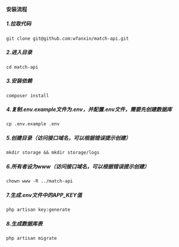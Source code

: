 #### 安装流程

#####  1.拉取代码

```
git clone git@github.com:wfanxin/match-api.git
```

##### 2.进入目录

```
cd match-api
```

##### 3.安装依赖

```
composer install
```

##### 4.复制.env.example文件为.env，并配置.env文件，需要先创建数据库

```
cp .env.example .env
```

##### 5.创建目录（访问接口域名，可以根据错误提示创建）

```
mkdir storage && mkdir storage/logs
```

##### 6.所有者设为www（访问接口域名，可以根据错误提示创建）

```
chown www -R ../match-api
```

##### 7.生成.env文件中的APP_KEY值

```
php artisan key:generate
```

##### 8.生成数据库表

```
php artisan migrate
```


